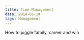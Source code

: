 ```yaml
---
title: Time Management
date: 2014-06-14
tags: Management
---
```


How to juggle family, career and win
